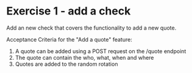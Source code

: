 # Exercise 1 - add a check

Add an new check that covers the functionality to add a new quote.

Acceptance Criteria for the "Add a quote" feature:

1. A quote can be added using a POST request on the /quote endpoint
2. The quote can contain the who, what, when and where
3. Quotes are added to the random rotation
